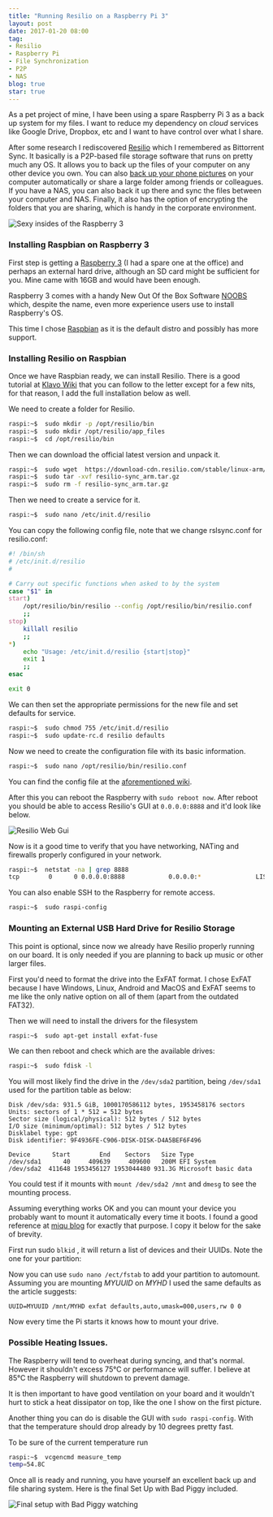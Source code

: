 ```yaml
---
title: "Running Resilio on a Raspberry Pi 3"
layout: post
date: 2017-01-20 08:00
tag:
- Resilio
- Raspberry Pi
- File Synchronization
- P2P
- NAS
blog: true
star: true
---
```


As a pet project of mine, I have been using a spare Raspberry Pi 3 as a back up system for my files. I want to reduce my dependency on *cloud* services like Google Drive, Dropbox, etc and I want to have control over what I share.

After some research I rediscovered [Resilio](https://www.resilio.com) which I remembered as Bittorrent Sync. It basically is a P2P-based file storage software that runs on pretty much any OS. It allows you to back up the files of your computer on any other device you own. You can also [back up your phone pictures](https://itunes.apple.com/us/app/resilio-sync-file-transfer/id1126282325?mt=8) on your computer automatically or share a large folder among friends or colleagues. If you have a NAS, you can also back it up there and sync the files between your computer and NAS. Finally, it also has the option of encrypting the folders that you are sharing, which is handy in the corporate environment.

![Sexy insides of the Raspberry 3](/assets/images/resilio_raspberry.jpg)

### Installing Raspbian on Raspberry 3

First step is getting a [Raspberry 3](https://www.raspberrypi.org/products/raspberry-pi-3-model-b/) (I had a spare one at the office) and perhaps an external hard drive, although an SD card might be sufficient for you. Mine came with 16GB and would have been enough.

Raspberry 3 comes with a handy New Out Of the Box Software [NOOBS](https://www.raspberrypi.org/downloads/noobs/) which, despite the name, even more experience users use to install Raspberry's OS.

This time I chose [Raspbian](https://www.raspberrypi.org/downloads/raspbian/) as it is the default distro and possibly has more support.


### Installing Resilio on Raspbian


Once we have Raspbian ready, we can install Resilio. There is a good tutorial at [Klavo Wiki](https://goo.gl/ft8GzF) that you can follow to the letter except for a few nits, for that reason, I add the full installation below as well.

We need to create a folder for Resilio.

```sh
raspi:~$  sudo mkdir -p /opt/resilio/bin
raspi:~$  sudo mkdir /opt/resilio/app_files
raspi:~$  cd /opt/resilio/bin
```

Then we can download the official latest version and unpack it.

```sh
raspi:~$  sudo wget  https://download-cdn.resilio.com/stable/linux-arm/resilio-sync_arm.tar.gz
raspi:~$  sudo tar -xvf resilio-sync_arm.tar.gz
raspi:~$  sudo rm -f resilio-sync_arm.tar.gz
```

Then we need to create a service for it.

```sh
raspi:~$  sudo nano /etc/init.d/resilio
```

You can copy the following config file, note that we change rslsync.conf for resilio.conf:

```sh
#! /bin/sh
# /etc/init.d/resilio
#

# Carry out specific functions when asked to by the system
case "$1" in
start)
    /opt/resilio/bin/resilio --config /opt/resilio/bin/resilio.conf
    ;;
stop)
    killall resilio
    ;;
*)
    echo "Usage: /etc/init.d/resilio {start|stop}"
    exit 1
    ;;
esac

exit 0

```

We can then set the appropriate permissions for the new file and set defaults for service.

```sh
raspi:~$  sudo chmod 755 /etc/init.d/resilio
raspi:~$  sudo update-rc.d resilio defaults
```

Now we need to create the configuration file with its basic information.

```sh
raspi:~$  sudo nano /opt/resilio/bin/resilio.conf
```
You can find the config file at the [aforementioned wiki](https://goo.gl/ft8GzF).

After this you can reboot the Raspberry with `sudo reboot now`. After reboot you should be able to access Resilio's GUI at `0.0.0.0:8888` and it'd look like below.

![Resilio Web Gui](/assets/images/resilio_gui.png)

Now is it a good time to verify that you have networking, NATing and firewalls properly configured in your network.

```sh
raspi:~$  netstat -na | grep 8888
tcp        0      0 0.0.0.0:8888            0.0.0.0:*               LISTEN    

```

You can also enable SSH to the Raspberry for remote access.

```sh
raspi:~$  sudo raspi-config

```

### Mounting an External USB Hard Drive for Resilio Storage

This point is optional, since now we already have Resilio properly running on our board. It is only needed if you are planning to back up music or other larger files.

First you'd need to format the drive into the ExFAT format. I chose ExFAT because I have Windows, Linux, Android and MacOS and ExFAT seems to me like the only native option on all of them (apart from the outdated FAT32).  

Then we will need to install the drivers for the filesystem

```sh
raspi:~$  sudo apt-get install exfat-fuse

```

We can then reboot and check which are the available drives:

```sh
raspi:~$  sudo fdisk -l
```

You will most likely find the drive in the `/dev/sda2` partition, being `/dev/sda1` used for the partition table as below:

```
Disk /dev/sda: 931.5 GiB, 1000170586112 bytes, 1953458176 sectors
Units: sectors of 1 * 512 = 512 bytes
Sector size (logical/physical): 512 bytes / 512 bytes
I/O size (minimum/optimal): 512 bytes / 512 bytes
Disklabel type: gpt
Disk identifier: 9F4936FE-C906-DISK-DISK-D4A5BEF6F496

Device      Start        End    Sectors   Size Type
/dev/sda1      40     409639     409600   200M EFI System
/dev/sda2  411648 1953456127 1953044480 931.3G Microsoft basic data
```


You could test if it mounts with `mount /dev/sda2 /mnt` and `dmesg` to see the mounting process.

Assuming everything works OK and you can mount your device you probably want to mount it automatically every time it boots. I found a good reference at [miqu blog](https://miqu.me/blog/2015/01/14/tip-exfat-hdd-with-raspberry-pi/) for exactly that purpose. I copy it below for the sake of brevity.

First run sudo `blkid` , it will return a list of devices and their UUIDs. Note the one for your partition:

Now you can use `sudo nano /ect/fstab` to add your partition to automount. Assuming you are mounting *MYUUID* on *MYHD* I used the same defaults as the article suggests:

```
UUID=MYUUID /mnt/MYHD exfat defaults,auto,umask=000,users,rw 0 0
```

Now every time the Pi starts it knows how to mount your drive.

### Possible Heating Issues.

The Raspberry will tend to overheat during syncing, and that's normal. However it shouldn't excess 75°C or performance will suffer. I believe at 85°C the Raspberry will shutdown to prevent damage.

It is then important to have good ventilation on your board and it wouldn't hurt to stick a heat dissipator on top, like the one I show on the first picture.

Another thing you can do is disable the GUI with `sudo raspi-config`. With that the temperature should drop already by 10 degrees pretty fast.

To be sure of the current temperature run

```sh
raspi:~$  vcgencmd measure_temp
temp=54.8C
```

Once all is ready and running, you have yourself an excellent back up and file sharing system.  Here is the final Set Up with Bad Piggy included.

![Final setup with Bad Piggy watching](/assets/images/raspberry_setup.jpg)

